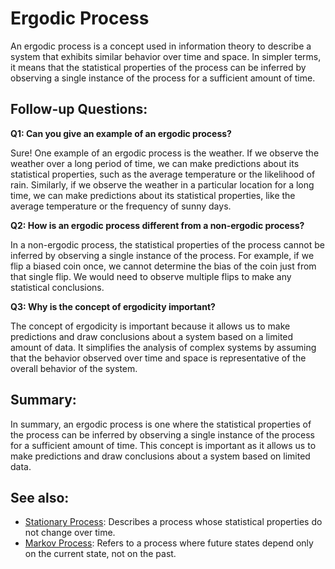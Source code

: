 # Ergodic Process

An ergodic process is a concept used in information theory to describe a
system that exhibits similar behavior over time and space. In simpler terms,
it means that the statistical properties of the process can be inferred by
observing a single instance of the process for a sufficient amount of time.

## Follow-up Questions:

**Q1: Can you give an example of an ergodic process?**

Sure! One example of an ergodic process is the weather. If we observe the
weather over a long period of time, we can make predictions about its
statistical properties, such as the average temperature or the likelihood of
rain. Similarly, if we observe the weather in a particular location for a
long time, we can make predictions about its statistical properties, like the
average temperature or the frequency of sunny days.

**Q2: How is an ergodic process different from a non-ergodic process?**

In a non-ergodic process, the statistical properties of the process cannot be
inferred by observing a single instance of the process. For example, if we
flip a biased coin once, we cannot determine the bias of the coin just from
that single flip. We would need to observe multiple flips to make any
statistical conclusions.

**Q3: Why is the concept of ergodicity important?**

The concept of ergodicity is important because it allows us to make
predictions and draw conclusions about a system based on a limited amount of
data. It simplifies the analysis of complex systems by assuming that the
behavior observed over time and space is representative of the overall
behavior of the system.

## Summary:

In summary, an ergodic process is one where the statistical properties of the
process can be inferred by observing a single instance of the process for a
sufficient amount of time. This concept is important as it allows us to make
predictions and draw conclusions about a system based on limited data.

## See also:

- [Stationary Process](?concept=stationary+process&specialist_role=Information+theorist&target_audience=Manager+without+much+technical+background):
  Describes a process whose statistical properties do not change over time.
- [Markov Process](?concept=markov+process&specialist_role=Information+theorist&target_audience=Manager+without+much+technical+background):
  Refers to a process where future states depend only on the current state,
  not on the past.